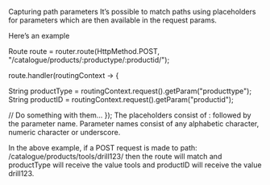 Capturing path parameters
It’s possible to match paths using placeholders for parameters which are then available in the request params.

Here’s an example

Route route = router.route(HttpMethod.POST, "/catalogue/products/:productype/:productid/");

route.handler(routingContext -> {

  String productType = routingContext.request().getParam("producttype");
  String productID = routingContext.request().getParam("productid");

  // Do something with them...
});
The placeholders consist of : followed by the parameter name. Parameter names consist of any alphabetic character, numeric character or underscore.

In the above example, if a POST request is made to path: /catalogue/products/tools/drill123/ then the route will match and productType will receive the value tools and productID will receive the value drill123.

